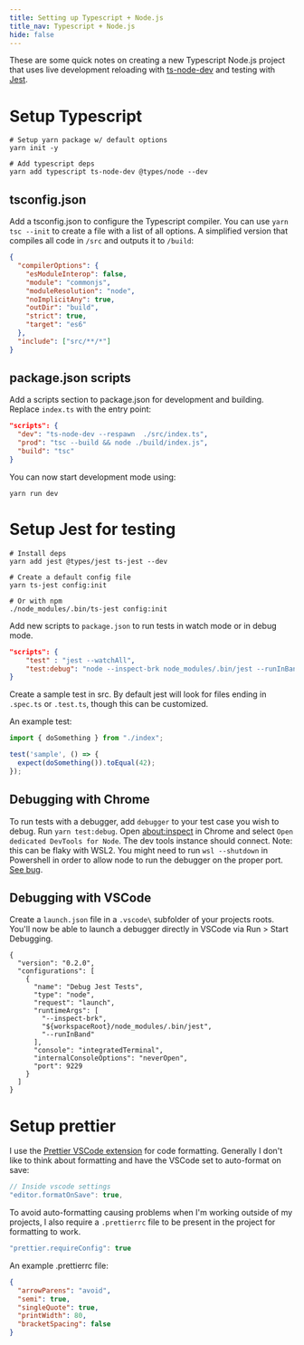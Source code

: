 ```yaml
---
title: Setting up Typescript + Node.js
title_nav: Typescript + Node.js
hide: false
---
```


These are some quick notes on creating a new Typescript Node.js project that uses
live development reloading with [ts-node-dev](https://github.com/whitecolor/ts-node-dev) and testing with [Jest](https://jestjs.io/docs/en/getting-started).

# Setup Typescript
```shell
# Setup yarn package w/ default options
yarn init -y

# Add typescript deps
yarn add typescript ts-node-dev @types/node --dev
```

## tsconfig.json
Add a tsconfig.json to configure the Typescript compiler. You can use `yarn tsc --init` to create a file with a list of all options. A simplified version that compiles all code in `/src` and outputs it to `/build`:

```json
{
  "compilerOptions": {
    "esModuleInterop": false,
    "module": "commonjs",
    "moduleResolution": "node",
    "noImplicitAny": true,
    "outDir": "build",
    "strict": true,
    "target": "es6"
  },
  "include": ["src/**/*"]
}
```

## package.json scripts
Add a scripts section to package.json for development and building. Replace `index.ts` with the entry point:

```json
"scripts": {
  "dev": "ts-node-dev --respawn  ./src/index.ts",
  "prod": "tsc --build && node ./build/index.js",
  "build": "tsc"
}
```

You can now start development mode using:

```shell
yarn run dev
```

# Setup Jest for testing
```shell
# Install deps
yarn add jest @types/jest ts-jest --dev

# Create a default config file
yarn ts-jest config:init

# Or with npm
./node_modules/.bin/ts-jest config:init
```

Add new scripts to `package.json` to run tests in watch mode or in
debug mode.

```json
"scripts": {
    "test" : "jest --watchAll",
    "test:debug": "node --inspect-brk node_modules/.bin/jest --runInBand"
}
```

Create a sample test in src. By default jest will look for files 
ending in `.spec.ts` or `.test.ts`, though this can be customized.

An example test:

```typescript
import { doSomething } from "./index";

test('sample', () => {
  expect(doSomething()).toEqual(42);
});
```

## Debugging with Chrome
To run tests with a debugger, add `debugger` to your test case you wish
to debug. Run `yarn test:debug`. Open [about:inspect](about:inspect) 
in  Chrome and select `Open dedicated DevTools for Node`. The dev tools
instance should connect. Note: this can be flaky with WSL2. You might need 
to run `wsl --shutdown` in Powershell in order to allow node to run the debugger
on the proper port. [See bug](https://github.com/microsoft/WSL/issues/5298).

## Debugging with VSCode
Create a `launch.json` file in a `.vscode\` subfolder of your projects roots.
You'll now be able to launch a debugger directly in VSCode via Run > Start Debugging.

```
{
  "version": "0.2.0",
  "configurations": [
    {
      "name": "Debug Jest Tests",
      "type": "node",
      "request": "launch",
      "runtimeArgs": [
        "--inspect-brk",
        "${workspaceRoot}/node_modules/.bin/jest",
        "--runInBand"
      ],
      "console": "integratedTerminal",
      "internalConsoleOptions": "neverOpen",
      "port": 9229
    }
  ]
}
```

# Setup prettier
I use the [Prettier VSCode extension](https://github.com/prettier/prettier-vscode) for code
formatting. Generally I don't like to think about formatting and have the VSCode set
to auto-format on save:

```javascript
// Inside vscode settings
"editor.formatOnSave": true,
```

 To avoid auto-formatting causing problems when I'm working outside of my projects, I also
 require a `.prettierrc` file to be present in the project for formatting to work.

```javascript
"prettier.requireConfig": true
```

An example .prettierrc file:

```json
{
  "arrowParens": "avoid",
  "semi": true,
  "singleQuote": true,
  "printWidth": 80,
  "bracketSpacing": false
}
```
